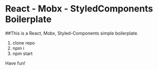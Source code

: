 # React - Mobx - StyledComponents Boilerplate

##This is a React, Mobx, Styled-Components simple boilerplate.

1. clone repo
2. npm i 
3. npm start

Have fun!